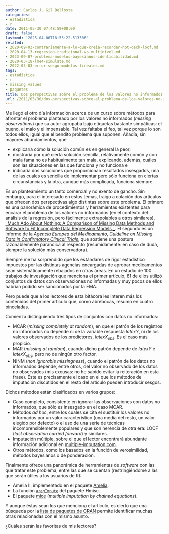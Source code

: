 ```yaml
---
author: Carlos J. Gil Bellosta
categories:
- estadística
- r
date: 2011-05-30 07:48:59+00:00
draft: false
lastmod: '2025-04-06T18:55:22.513306'
related:
- 2020-09-03-contrariamente-a-lo-que-creia-recordar-hot-deck-locf.md
- 2020-04-13-regresion-tradicional-vs-multinivel.md
- 2023-09-07-problema-modelos-bayesianos-identicabilidad.md
- 2020-03-18-lme4-simulate.md
- 2022-03-03-error-sesgo-modelos-lineales.md
tags:
- estadística
- r
- missing values
- paquetes
title: Dos perspectivas sobre el problema de los valores no informados
url: /2011/05/30/dos-perspectivas-sobre-el-problema-de-los-valores-no-informados/
---
```


Me llegó el otro día información acerca de un curso sobre métodos para afrontar el problema planteado por los valores no informados (_missing observations_) que su autor agrupaba bajo etiquetas bastante simpáticas: el bueno, el malo y el impensable. Tal vez faltaba el feo, tal vez porque lo son todos ellos, igual que el bendito problema que suponen. Añadía, sin mayores abundamientos, que



* explicaría cómo la solución común es en general la peor;
* mostraría por qué cierta solución sencilla, relativamente común y con mala fama no es habitualmente tan mala, explicando, además, cuáles son las situaciones en las que funciona y no funciona e
* indicaría dos soluciones que proporcionan resultados insesgados, una de las cuales es sencilla de implementar pero sólo funciona en ciertas circunstancias y la otra, aunque más complicada, funciona siempre.

Es un planteamiento un tanto comercial y no exento de gancho. Sin embargo, para el interesado en estos temas, traigo a colación dos artículos que ofrecen dos perspectivas algo distintas sobre este problema. El primero es una panorámica de procedimientos y herramientas existentes para encarar el problema de los valores no informados (en el contexto del análisis de la regresión, pero fácilmente extrapolables a otros similares), [_Much Ado About Nothing: A Comparison of Missing Data Methods and Software to Fit Incomplete Data Regression Models _](http://maven.smith.edu/~nhorton/muchado.pdf). El segundo es un informe de la [_Agencia Europea del Medicamento_](http://www.ema.europa.eu),  [_Guideline on Missing Data in Confirmatory Clinical Trials_](http://www.ema.europa.eu/docs/en_GB/document_library/Scientific_guideline/2010/09/WC500096793.pdf), que sostiene una postura razonablemente paranoica al respecto (resumidamente: en caso de duda, siempre la solución más conservadora).

Siempre me ha sorprendido que los estándares de rigor estadístico impuestos por las distintas agencias encargadas de aprobar medicamentos sean sistemáticamente rebajados en otras áreas. En un estudio de 100 trabajos de investigación que menciona el primer artículo, 81 de ellos utilizó conjuntos de datos con observaciones no informadas y muy pocos de ellos habrían podido ser sancionados por la EMA.

Pero puede que a los lectores de esta bitácora les interen más los contenidos del primer artículo que, como abrebocas, resumo en cuatro pinceladas.

Comienza distinguiendo tres tipos de conjuntos con datos no informados:



* MCAR (_missing completely at random_), en que el patrón de los registros no informados no depende ni de la variable respuesta $latex Y$, ni de los valores observados de los predictores, $latex X_{obs}$. Es el caso más propicio.
* MAR (_missing at random_), cuando dicho patrón depende de $latex Y$ e $latex X_{obs}$, pero no de ningún otro factor.
* NINM (_non ignorable missingness_), cuando el patrón de los datos no informados depende, entre otros, del valor no observado de los datos no observados (mis excusas: no he sabido evitar la reiteración en esta frase). Éste es precisamente el caso en el que los métodos de imputación discutidos en el resto del artículo pueden introducir sesgos.

Dichos métodos están clasificados en varios grupos:

* Caso completo, consistente en ignorar las observaciones con datos no informados, que sólo es insesgado en el caso MCAR.
* Métodos _ad hoc_, entre los cuales se cita el sustituir los valores no informados por un valor característico (una media del resto, un valor elegido por defecto) o el uso de una serie de técnicas incomprensiblemente populares y que son herencia de otra era: LOCF (_last observation carried forward_) y similares.
* Imputación múltiple, sobre el que el lector encontrará abundante información adicional en [multiple-imputation.com](http://multiple-imputation.com/).
* Otros métodos, como los basados en la función de verosimilidad, métodos bayesianos o de ponderación.

Finalmente ofrece una panorámica de herramientas de _software_ con las que tratar este problema, entre las que se cuentan (restringiéndome a las que serán útiles a los usuarios de R):



* Amelia II, implementado en el paquete [Amelia](http://cran.r-project.org/web/packages/Amelia/index.html).
* La función [`aregImpute`](http://lib.stat.cmu.edu/S/Harrell/help/Hmisc/html/aregImpute.html) del paquete Hmisc.
* El paquete [mice](http://cran.r-project.org/web/packages/mice/index.html) (_multiple imputation by chained equations_).

Y aunque éstas sean los que menciona el artículo, es cierto que una búsqueda por la [lista de paquetes de CRAN](http://cran.r-project.org/web/packages/) permite identificar muchas otras relacionadas con el mismo asunto.

¿Cuáles serán las favoritas de mis lectores?